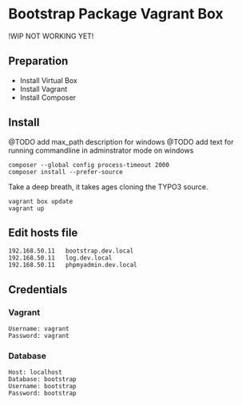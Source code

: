 # Bootstrap Package Vagrant Box #

!WIP NOT WORKING YET!

## Preparation ##

- Install Virtual Box
- Install Vagrant
- Install Composer

## Install ##

@TODO add max_path description for windows
@TODO add text for running commandline in adminstrator mode on windows

```
composer --global config process-timeout 2000
composer install --prefer-source
```

Take a deep breath, it takes ages cloning the TYPO3 source.

```
vagrant box update
vagrant up
```

## Edit hosts file ##

```
192.168.50.11	bootstrap.dev.local
192.168.50.11	log.dev.local
192.168.50.11	phpmyadmin.dev.local
```

## Credentials ##

### Vagrant ###

```
Username: vagrant
Password: vagrant
```

### Database ###

```
Host: localhost
Database: bootstrap
Username: bootstrap
Password: bootstrap
```
